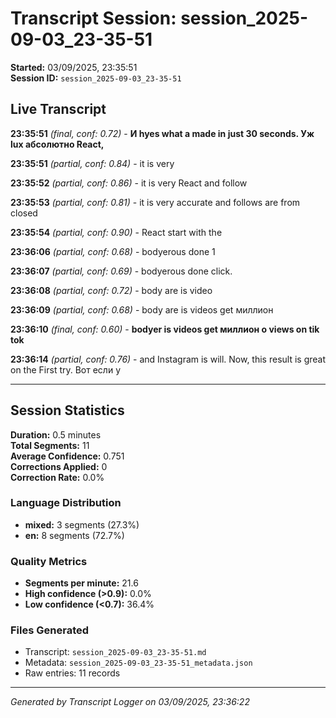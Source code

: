 # Transcript Session: session_2025-09-03_23-35-51

**Started:** 03/09/2025, 23:35:51  
**Session ID:** `session_2025-09-03_23-35-51`

## Live Transcript

**23:35:51** *(final, conf: 0.72)* - **И hyes what a made in just 30 seconds. Уж lux абсолютно React,**

**23:35:51** *(partial, conf: 0.84)* - it is very

**23:35:52** *(partial, conf: 0.86)* - it is very React and follow

**23:35:53** *(partial, conf: 0.81)* - it is very accurate and follows are from closed

**23:35:54** *(partial, conf: 0.90)* - React start with the

**23:36:06** *(partial, conf: 0.68)* - bodyerous done 1

**23:36:07** *(partial, conf: 0.69)* - bodyerous done click.

**23:36:08** *(partial, conf: 0.72)* - body are is video

**23:36:09** *(partial, conf: 0.68)* - body are is videos get миллион

**23:36:10** *(final, conf: 0.60)* - **bodyer is videos get миллион о views on tik tok**

**23:36:14** *(partial, conf: 0.76)* - and Instagram is will. Now, this result is great on the First try. Вот если у



---

## Session Statistics

**Duration:** 0.5 minutes  
**Total Segments:** 11  
**Average Confidence:** 0.751  
**Corrections Applied:** 0  
**Correction Rate:** 0.0%

### Language Distribution
- **mixed:** 3 segments (27.3%)
- **en:** 8 segments (72.7%)

### Quality Metrics
- **Segments per minute:** 21.6
- **High confidence (>0.9):** 0.0%
- **Low confidence (<0.7):** 36.4%

### Files Generated
- Transcript: `session_2025-09-03_23-35-51.md`
- Metadata: `session_2025-09-03_23-35-51_metadata.json`
- Raw entries: 11 records

---
*Generated by Transcript Logger on 03/09/2025, 23:36:22*
